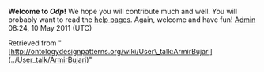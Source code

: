 __Welcome to _Odp_!__ We hope you will contribute much and well. 
You will probably want to read the [help pages](http://ontologydesignpatterns.org/wiki/Help:Contents "Help:Contents"). Again, welcome and have fun! [Admin](../User/ValentinaPresutti "User:ValentinaPresutti") 08:24, 10 May 2011 (UTC)





Retrieved from "[http://ontologydesignpatterns.org/wiki/User\_talk:ArmirBujari](../User_talk/ArmirBujari)"